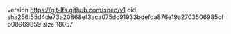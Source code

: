 version https://git-lfs.github.com/spec/v1
oid sha256:55d4de73a20868ef3aca075dc91933bdefda876e19a2703506985cfb08969859
size 18057
